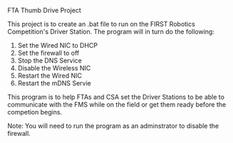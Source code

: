 FTA Thumb Drive Project

This project is to create an .bat file to run on the FIRST Robotics Competition's Driver Station.
The program will in turn do the following:
  1.  Set the Wired NIC to DHCP
  2.  Set the firewall to off
  3.  Stop the DNS Service
  4.  Disable the Wireless NIC
  5.  Restart the Wired NIC
  6.  Restart the mDNS Servie
  
This program is to help FTAs and CSA set the Driver Stations to be able to communicate with the FMS while on the field
or get them ready before the competion begins.

Note:  You will need to run the program as an adminstrator to disable the firewall.
